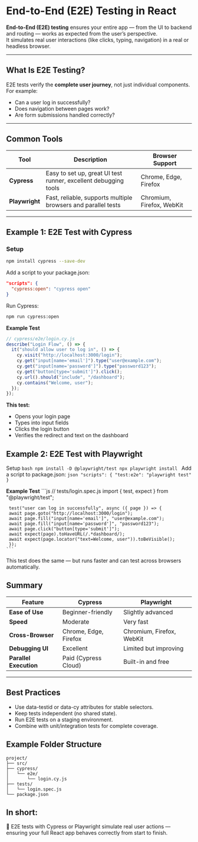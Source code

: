 # End-to-End (E2E) Testing in React

**End-to-End (E2E) testing** ensures your entire app — from the UI to backend and routing — works as expected from the user’s perspective.  
It simulates real user interactions (like clicks, typing, navigation) in a real or headless browser.

---

## What Is E2E Testing?

E2E tests verify the **complete user journey**, not just individual components.  
For example:
- Can a user log in successfully?
- Does navigation between pages work?
- Are form submissions handled correctly?

---

##  Common Tools

| Tool | Description | Browser Support |
|------|--------------|----------------|
| **Cypress** | Easy to set up, great UI test runner, excellent debugging tools | Chrome, Edge, Firefox |
| **Playwright** | Fast, reliable, supports multiple browsers and parallel tests | Chromium, Firefox, WebKit |

---

##  Example 1: E2E Test with **Cypress**

###  Setup
```bash
npm install cypress --save-dev
```
Add a script to your package.json:
```json
"scripts": {
  "cypress:open": "cypress open"
}
```
Run Cypress:
```bash
npm run cypress:open
```
**Example Test**
```js
// cypress/e2e/login.cy.js
describe("Login Flow", () => {
  it("should allow user to log in", () => {
    cy.visit("http://localhost:3000/login");
    cy.get("input[name='email']").type("user@example.com");
    cy.get("input[name='password']").type("password123");
    cy.get("button[type='submit']").click();
    cy.url().should("include", "/dashboard");
    cy.contains("Welcome, user");
  });
});
```
**This test:**
  - Opens your login page
  - Types into input fields
  - Clicks the login button
  - Verifies the redirect and text on the dashboard

  ## Example 2: E2E Test with Playwright
   Setup
     ```bash
      npm install -D @playwright/test
      npx playwright install
      ```
   Add a script to package.json:
    ```json
       "scripts": {
       "test:e2e": "playwright test"
      }
      ```
    
   **Example Test**
     ```js
     // tests/login.spec.js
      import { test, expect } from "@playwright/test";

     test("user can log in successfully", async ({ page }) => {
     await page.goto("http://localhost:3000/login");
     await page.fill("input[name='email']", "user@example.com");
     await page.fill("input[name='password']", "password123");
     await page.click("button[type='submit']");
     await expect(page).toHaveURL(/.*dashboard/);
     await expect(page.locator("text=Welcome, user")).toBeVisible();
     });
    ```
This test does the same — but runs faster and can test across browsers automatically.

## Summary

| Feature                | Cypress               | Playwright                |
| ---------------------- | --------------------- | ------------------------- |
| **Ease of Use**        | Beginner-friendly     | Slightly advanced         |
| **Speed**              | Moderate              | Very fast                 |
| **Cross-Browser**      | Chrome, Edge, Firefox | Chromium, Firefox, WebKit |
| **Debugging UI**       | Excellent             | Limited but improving     |
| **Parallel Execution** | Paid (Cypress Cloud)  | Built-in and free         |

--- 

## Best Practices
 - Use data-testid or data-cy attributes for stable selectors.
 - Keep tests independent (no shared state).
 - Run E2E tests on a staging environment.
 - Combine with unit/integration tests for complete coverage.

## Example Folder Structure
```pgsql
project/
├── src/
├── cypress/
│   └── e2e/
│       └── login.cy.js
├── tests/
│   └── login.spec.js
└── package.json
```

## In short:

🧩 E2E tests with Cypress or Playwright simulate real user actions — ensuring your full React app behaves correctly from start to finish.

